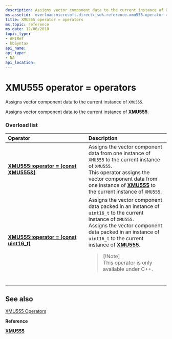```yaml
---
description: Assigns vector component data to the current instance of XMU555.
ms.assetid: 'overload:microsoft.directx_sdk.reference.xmu555.operator = '
title: XMU555 operator = operators
ms.topic: reference
ms.date: 12/06/2018
topic_type:
- APIRef
- kbSyntax
api_name: 
api_type:
- NA
api_location: 
---
```


# XMU555 operator = operators

Assigns vector component data to the current instance of `XMU555`.

Assigns vector component data to the current instance of [**XMU555**](/windows/win32/api/directxpackedvector/ns-directxpackedvector-xmu555).

### Overload list



<table>
<colgroup>
<col style="width: 50%" />
<col style="width: 50%" />
</colgroup>
<thead>
<tr class="header">
<th style="text-align: left;">Operator</th>
<th style="text-align: left;">Description</th>
</tr>
</thead>
<tbody>
<tr class="odd">
<td style="text-align: left;"><a href="/windows/desktop/api//rrascfg/nn-rrascfg-ieapproviderconfig"><strong>XMU555::operator = (const XMU555&)</strong></a></td>
<td style="text-align: left;">Assigns the vector component data from one instance of <code>XMU555</code> to the current instance of <code>XMU555</code>. <br/> This operator assigns the vector component data from one instance of <a href="/windows/desktop/api/directxpackedvector/ns-directxpackedvector-xmu555"><strong>XMU555</strong></a> to the current instance of <code>XMU555</code>. <br/></td>
</tr>
<tr class="even">
<td style="text-align: left;"><a href="/windows/desktop/api/directxpackedvector/nf-directxpackedvector-xmu555-operator-assign(uint16_t)"><strong>XMU555::operator = (const uint16_t)</strong></a></td>
<td style="text-align: left;">Assigns the vector component data packed in an instance of <code>uint16_t</code> to the current instance of <code>XMU555</code>. <br/> Assigns the vector component data packed in an instance of <code>uint16_t</code> to the current instance of <a href="/windows/desktop/api/directxpackedvector/ns-directxpackedvector-xmu555"><strong>XMU555</strong></a>. <br/>
<blockquote>
[!Note]<br />
This operator is only available under C++.
</blockquote>
<br/></td>
</tr>
</tbody>
</table>



## See also

<dl> <dt>

[XMU555 Operators](ovw-xmu555-operators.md)
</dt> <dt>

**Reference**
</dt> <dt>

[**XMU555**](/windows/win32/api/directxpackedvector/ns-directxpackedvector-xmu555)
</dt> </dl>

 

 
